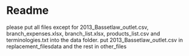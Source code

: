 # Readme



please put all files except for 2013_Bassetlaw_outlet.csv, branch_expenses.xlsx, branch_list.xlsx, products_list.csv and terminologies.txt into the data folder.
put 2013_Bassetlaw_outlet.csv in replacement_filesdata and the rest in other_files